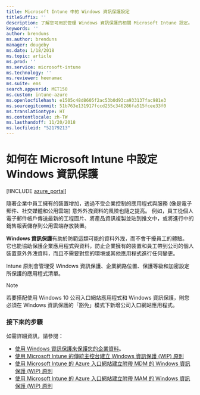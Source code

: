```yaml
---
title: Microsoft Intune 中的 Windows 資訊保護設定
titleSuffix: ''
description: 了解您可用於管理 Windows 資訊保護的相關 Microsoft Intune 設定。
keywords: ''
author: brenduns
ms.author: brenduns
manager: dougeby
ms.date: 1/18/2018
ms.topic: article
ms.prod: ''
ms.service: microsoft-intune
ms.technology: ''
ms.reviewer: heenamac
ms.suite: ems
search.appverid: MET150
ms.custom: intune-azure
ms.openlocfilehash: e1505c48d8605f2ac53b0d93ca933137fac981e3
ms.sourcegitcommit: 51b763e131917fccd255c346286fa515fcee33f0
ms.translationtype: HT
ms.contentlocale: zh-TW
ms.lasthandoff: 11/20/2018
ms.locfileid: "52179213"
---
```

# <a name="how-to-configure-windows-information-protection-in-microsoft-intune"></a>如何在 Microsoft Intune 中設定 Windows 資訊保護

[!INCLUDE [azure_portal](./includes/azure_portal.md)]

隨著企業中員工擁有的裝置增加，透過不受企業控制的應用程式與服務 (像是電子郵件、社交媒體和公用雲端) 意外外洩資料的風險也隨之提高。 例如，員工從個人電子郵件帳戶傳送最新的工程圖片、將產品資訊複製並貼到推文中，或將進行中的銷售報表儲存到公用雲端存放裝置。

**Windows 資訊保護**有助於防範這類可能的資料外洩，而不會干擾員工的體驗。 它也能協助保護企業應用程式與資料，防止企業擁有的裝置和員工帶到公司的個人裝置意外外洩資料，而且不需要對您的環境或其他應用程式進行任何變更。

Intune 原則會管理受 Windows 資訊保護、企業網路位置、保護等級和加密設定所保護的應用程式清單。

>[!NOTE]
> 若要搭配使用 Windows 10 公司入口網站應用程式和 Windows 資訊保護，則您必須在 Windows 資訊保護的「豁免」模式下新增公司入口網站應用程式。 

### <a name="next-steps"></a>接下來的步驟
如需詳細資訊，請參閱：
-  [使用 Windows 資訊保護來保護您的企業資料](https://technet.microsoft.com/itpro/windows/keep-secure/protect-enterprise-data-using-wip)。
- [使用 Microsoft Intune 的傳統主控台建立 Windows 資訊保護 (WIP) 原則](https://docs.microsoft.com/windows/threat-protection/windows-information-protection/create-wip-policy-using-intune)
- [使用 Microsoft Intune 的 Azure 入口網站建立附帶 MDM 的 Windows 資訊保護 (WIP) 原則](https://docs.microsoft.com/windows/threat-protection/windows-information-protection/create-wip-policy-using-intune-azure)
- [使用 Microsoft Intune 的 Azure 入口網站建立附帶 MAM 的 Windows 資訊保護 (WIP) 原則](https://docs.microsoft.com/windows/threat-protection/windows-information-protection/create-wip-policy-using-mam-intune-azure)
